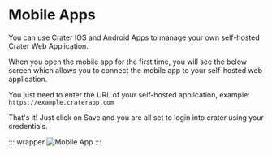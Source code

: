 # Mobile Apps

You can use Crater IOS and Android Apps to manage your own self-hosted Crater Web Application.

When you open the mobile app for the first time, you will see the below screen which allows you to connect the mobile app to your self-hosted web application.

You just need to enter the URL of your self-hosted application, example: `https://example.craterapp.com`

That's it! Just click on Save and you are all set to login into crater using your credentials.

::: wrapper
![Mobile App](/images/endpoint-setup.png)
:::